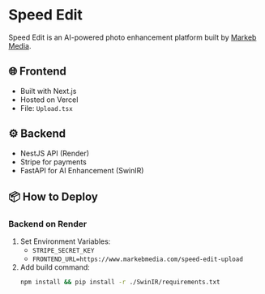 # Speed Edit

Speed Edit is an AI-powered photo enhancement platform built by [Markeb Media](https://www.markebmedia.com).

## 🌐 Frontend

- Built with Next.js
- Hosted on Vercel
- File: `Upload.tsx`

## ⚙️ Backend

- NestJS API (Render)
- Stripe for payments
- FastAPI for AI Enhancement (SwinIR)

## 📦 How to Deploy

### Backend on Render

1. Set Environment Variables:
   - `STRIPE_SECRET_KEY`
   - `FRONTEND_URL=https://www.markebmedia.com/speed-edit-upload`
2. Add build command:
   ```bash
   npm install && pip install -r ./SwinIR/requirements.txt

